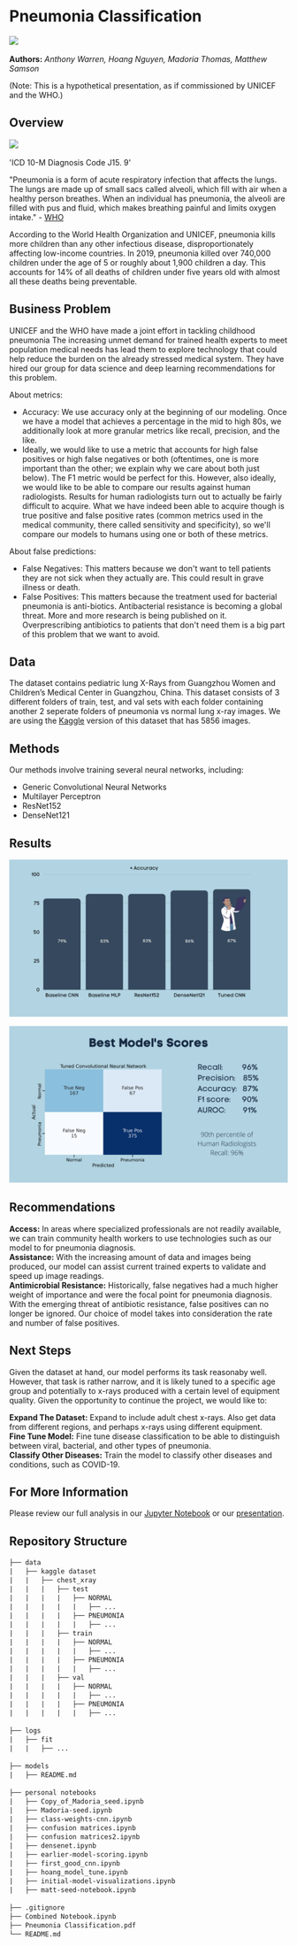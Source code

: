 # **Pneumonia Classification**

<img src="https://i.imgur.com/jZqpV51.png" width=80%>

**Authors:** _Anthony Warren, Hoang Nguyen, Madoria Thomas, Matthew Samson_

(Note: This is a hypothetical presentation, as if commissioned by UNICEF and the WHO.)

## Overview

<img src="https://images.theconversation.com/files/364468/original/file-20201020-14-1ag42p9.jpg?ixlib=rb-1.1.0&rect=8%2C0%2C5982%2C3709&q=20&auto=format&w=320&fit=clip&dpr=2&usm=12&cs=strip" width=30%>

'ICD 10-M Diagnosis Code J15. 9'

"Pneumonia is a form of acute respiratory infection that affects the lungs. The lungs are made up of small sacs called alveoli, which fill with air when a healthy person breathes. When an individual has pneumonia, the alveoli are filled with pus and fluid, which makes breathing painful and limits oxygen intake." - [WHO](https://www.who.int/news-room/fact-sheets/detail/pneumonia)

According to the World Health Organization and UNICEF, pneumonia kills more children than any other infectious disease, disproportionately affecting low-income countries. In 2019, pneumonia killed over 740,000 children under the age of 5 or roughly about 1,900 children a day. This accounts for 14% of all deaths of children under five years old with almost all these deaths being preventable. 

## Business Problem

UNICEF and the WHO have made a joint effort in tackling childhood pneumonia The increasing unmet demand for trained health experts to meet population medical needs has lead them to explore technology that could help reduce the burden on the already stressed medical system. They have hired our group for data science and deep learning recommendations for this problem. 

About metrics: </br>
- Accuracy: We use accuracy only at the beginning of our modeling. Once we have a model that achieves a percentage in the mid to high 80s, we additionally look at more granular metrics like recall, precision, and the like.
- Ideally, we would like to use a metric that accounts for high false positives or high false negatives or both (oftentimes, one is more important than the other; we explain why we care about both just below). The F1 metric would be perfect for this. However, also ideally, we would like to be able to compare our results against human radiologists. Results for human radiologists turn out to actually be fairly difficult to acquire. What we have indeed been able to acquire though is true positive and false positive rates (common metrics used in the medical community, there called sensitivity and specificity), so we'll compare our models to humans using one or both of these metrics.</br>

About false predictions:
- False Negatives: This matters because we don't want to tell patients they are not sick when they actually are. This could result in grave illness or death. </br>
- False Positives: This matters because the treatment used for bacterial pneumonia is anti-biotics. Antibacterial resistance is becoming a global threat. More and more research is being published on it. Overprescribing antibiotics to patients that don't need them is a big part of this problem that we want to avoid. 

## Data

The dataset contains pediatric lung X-Rays from Guangzhou Women and Children’s Medical Center in Guangzhou, China. This dataset consists of 3 different folders of train, test, and val sets with each folder containing another 2 seperate folders of pneumonia vs normal lung x-ray images. We are using the [Kaggle](https://www.kaggle.com/paultimothymooney/chest-xray-pneumonia) version of this dataset that has 5856 images. 


## Methods

Our methods involve training several neural networks, including:

- Generic Convolutional Neural Networks
- Multilayer Perceptron
- ResNet152
- DenseNet121


## Results

![Image](graphs/8.png)

![Image](graphs/10.png)

## Recommendations

**Access:** In areas where specialized professionals are not readily available, we can train community health workers to use technologies such as our model to for pneumonia diagnosis.</br>
**Assistance:** With the increasing amount of data and images being produced, our model can assist current trained experts to validate and speed up image readings.</br> 
**Antimicrobial Resistance:** Historically, false negatives had a much higher weight of importance and were the focal point for pneumonia diagnosis. With the emerging threat of antibiotic resistance, false positives can no longer be ignored. Our choice of model takes into consideration the rate and number of false positives. 

## Next Steps
Given the dataset at hand, our model performs its task reasonaby well. However, that task is rather narrow, and it is likely tuned to a specific age group and potentially to x-rays produced with a certain level of equipment quality. Given the opportunity to continue the project, we would like to:

**Expand The Dataset:** Expand to include adult chest x-rays. Also get data from different regions, and perhaps x-rays using different equipment.</br>
**Fine Tune Model:** Fine tune disease classification to be able to distinguish between viral, bacterial, and other types of pneumonia.</br>
**Classify Other Diseases:** Train the model to classify other diseases and conditions, such as COVID-19.

## For More Information
Please review our full analysis in our [Jupyter Notebook](https://github.com/snakeeyes021/pneumonia-classification/blob/main/Combined%20Notebook.ipynb) or our [presentation](https://github.com/snakeeyes021/pneumonia-classification/raw/main/Pneumonia%20Classificaiton.pdf).

## Repository Structure

```
├── data
|   ├── kaggle dataset
|   |   ├── chest_xray
|   |   |   ├── test
|   |   |   |   ├── NORMAL
|   |   |   |   |   ├── ...
|   |   |   |   ├── PNEUMONIA
|   |   |   |   |   ├── ...
|   |   |   ├── train
|   |   |   |   ├── NORMAL
|   |   |   |   |   ├── ...
|   |   |   |   ├── PNEUMONIA
|   |   |   |   |   ├── ...
|   |   |   ├── val
|   |   |   |   ├── NORMAL
|   |   |   |   |   ├── ...
|   |   |   |   ├── PNEUMONIA
|   |   |   |   |   ├── ...

├── logs
|   ├── fit
|   |   ├── ...

├── models
|   ├── README.md

├── personal notebooks
|   ├── Copy_of_Madoria_seed.ipynb
|   ├── Madoria-seed.ipynb
|   ├── class-weights-cnn.ipynb
|   ├── confusion matrices.ipynb
|   ├── confusion matrices2.ipynb
|   ├── densenet.ipynb
|   ├── earlier-model-scoring.ipynb
|   ├── first_good_cnn.ipynb
|   ├── hoang_model_tune.ipynb 
|   ├── initial-model-visualizations.ipynb
|   ├── matt-seed-notebook.ipynb

├── .gitignore                           
├── Combined Notebook.ipynb   
├── Pneumonia Classification.pdf                                   
└── README.md
```
